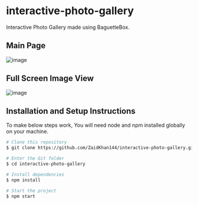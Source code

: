 # interactive-photo-gallery

Interactive Photo Gallery made using BaguetteBox.

## Main Page

![image](https://i.postimg.cc/K8m8Z2Y1/gallery.png)

## Full Screen Image View

![image](https://i.postimg.cc/gJgT63y9/Interactive-Photo-Gallery.png)

## Installation and Setup Instructions

To make below steps work, You will need node and npm installed globally on your machine.

```bash
# Clone this repository
$ git clone https://github.com/ZaidKhan144/interactive-photo-gallery.git

# Enter the Git folder
$ cd interactive-photo-gallery

# Install dependencies
$ npm install

# Start the project
$ npm start
```

